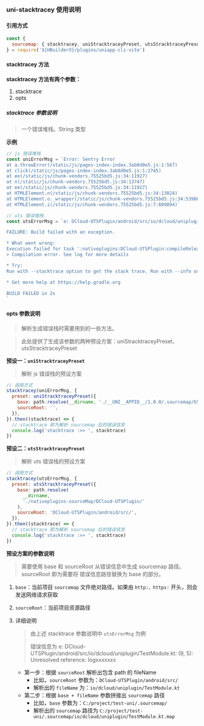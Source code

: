 ### uni-stacktracey 使用说明

#### 引用方式

```js
const {
  sourcemap: { stacktracey, uniStracktraceyPreset, utsStracktraceyPreset },
} = require('${HBuilderX}/plugins/uniapp-cli-vite')
```

#### stacktracey 方法

**stacktracey 方法有两个参数：**

1. stacktrace
2. opts

##### stacktrace 参数说明

> 一个错误堆栈。String 类型

**示例**

```js
// js 错误堆栈
const uniErrorMsg = `Error: Sentry Error
at a.throwError(/static/js/pages-index-index.3ab0d0e5.js:1:567)
at click(/static/js/pages-index-index.3ab0d0e5.js:1:2745)
at ee(/static/js/chunk-vendors.75525bd5.js:34:11927)
at n(/static/js/chunk-vendors.75525bd5.js:34:13747)
at ee(/static/js/chunk-vendors.75525bd5.js:34:11927)
at HTMLElement.n(/static/js/chunk-vendors.75525bd5.js:34:13824)
at HTMLElement.o._wrapper(/static/js/chunk-vendors.75525bd5.js:34:53966)
at HTMLElement.i(/static/js/chunk-vendors.75525bd5.js:7:609894)`

// uts 错误堆栈
const utsErrorMsg = `e: DCloud-UTSPlugin/android/src/io/dcloud/uniplugin/TestModule.kt: (9, 5): Unresolved reference: logxxxxxxx

FAILURE: Build failed with an exception.

* What went wrong:
Execution failed for task ':nativeplugins:DCloud-UTSPlugin:compileReleaseKotlin'.
> Compilation error. See log for more details

* Try:
Run with --stacktrace option to get the stack trace. Run with --info or --debug option to get more log output. Run with --scan to get full insights.

* Get more help at https://help.gradle.org

BUILD FAILED in 2s
`
```

#### opts 参数说明

> 解析生成错误栈时需要用到的一些方法。

> 此处提供了生成该参数的两种预设方案：uniStracktraceyPreset、utsStracktraceyPreset

**预设一：`uniStracktraceyPreset`**

> 解析 js 错误栈的预设方案

```js
// 调用方式
stacktracey(uniErrorMsg, {
  preset: uniStracktraceyPreset({
    base: path.resolve(__dirname, './__UNI__APPID__/1.0.0/.sourcemap/h5/'),
    sourceRoot: '',
  }),
}).then((stacktrace) => {
  // stacktrace 即为解析 sourcemap 后的错误信息
  console.log('stacktrace :>> ', stacktrace)
})
```

**预设二：`utsStracktraceyPreset`**

> 解析 uts 错误栈的预设方案

```js
// 调用方式
stacktracey(utsErrorMsg, {
  preset: utsStracktraceyPreset({
    base: path.resolve(
      __dirname,
      './nativeplugins-sourceMap/DCloud-UTSPlugin/'
    ),
    sourceRoot: 'DCloud-UTSPlugin/android/src/',
  }),
}).then((stacktrace) => {
  // stacktrace 即为解析 sourcemap 后的错误信息
  console.log('stacktrace :>> ', stacktrace)
})
```

**预设方案的参数说明**

> 需要使用 base 和 sourceRoot 从错误信息中生成 sourcemap 路径。sourceRoot 即为需要将 错误信息路径替换为 base 的部分。

1. `base`：当前项目 `sourcemap` 文件绝对路径。如果由 `http:、https:` 开头，则会发送网络请求获取
2. `sourceRoot`：当前项目资源路径

3. 详细说明

   > 由上述 stacktrace 参数说明中 `utsErrorMsg` 为例
   >
   > 错误信息为 e: DCloud-UTSPlugin/android/src/io/dcloud/uniplugin/TestModule.kt: (9, 5): Unresolved reference: logxxxxxxx

   - 第一步：根据 `sourceRoot` 解析出包含 path 的 fileName
     - 比如，`sourceRoot` 参数为：`DCloud-UTSPlugin/android/src/`
     - 解析出的 `fileName` 为：`io/dcloud/uniplugin/TestModule.kt`
   - 第二步：根据 `base + fileName` 参数拼接出 `sourcemap` 路径
     - 比如，`base` 参数为：`C:/project/test-uni/.sourcemap/`
     - 解析出的 `sourcemap` 路径为 `C:/project/test-uni/.sourcemap/io/dcloud/uniplugin/TestModule.kt.map`
